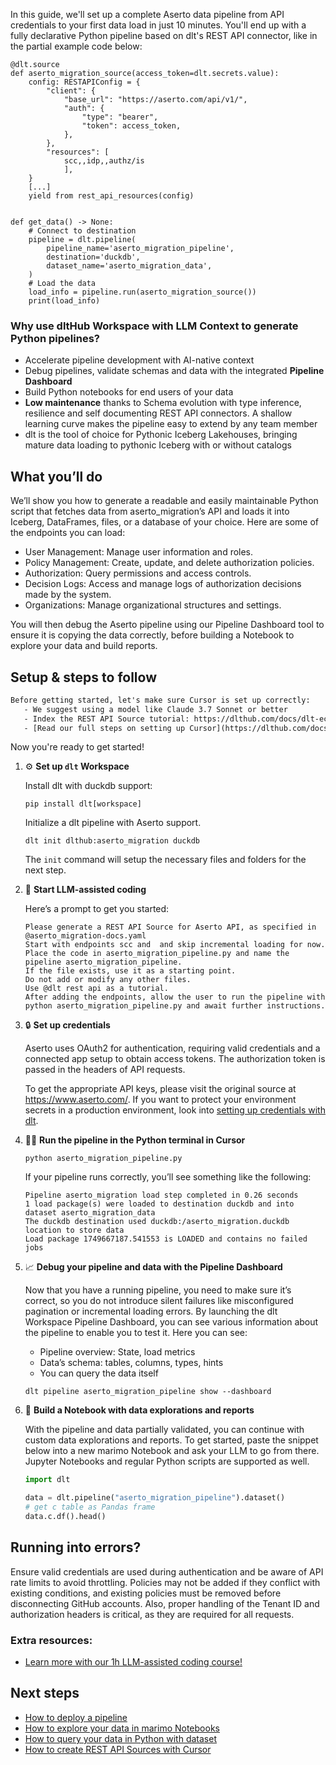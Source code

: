 In this guide, we'll set up a complete Aserto data pipeline from API credentials to your first data load in just 10 minutes. You'll end up with a fully declarative Python pipeline based on dlt's REST API connector, like in the partial example code below:

```python-outcome
@dlt.source
def aserto_migration_source(access_token=dlt.secrets.value):
    config: RESTAPIConfig = {
        "client": {
            "base_url": "https://aserto.com/api/v1/",
            "auth": {
                "type": "bearer",
                "token": access_token,
            },
        },
        "resources": [
            scc,,idp,,authz/is
            ],
    }
    [...]
    yield from rest_api_resources(config)


def get_data() -> None:
    # Connect to destination
    pipeline = dlt.pipeline(
        pipeline_name='aserto_migration_pipeline',
        destination='duckdb',
        dataset_name='aserto_migration_data', 
    )
    # Load the data
    load_info = pipeline.run(aserto_migration_source())
    print(load_info) 
```

### Why use dltHub Workspace with LLM Context to generate Python pipelines?

- Accelerate pipeline development with AI-native context
- Debug pipelines, validate schemas and data with the integrated **Pipeline Dashboard**
- Build Python notebooks for end users of your data
- **Low maintenance** thanks to Schema evolution with type inference, resilience and self documenting REST API connectors. A shallow learning curve makes the pipeline easy to extend by any team member
- dlt is the tool of choice for Pythonic Iceberg Lakehouses, bringing mature data loading to pythonic Iceberg with or without catalogs

## What you’ll do

We’ll show you how to generate a readable and easily maintainable Python script that fetches data from aserto_migration’s API and loads it into Iceberg, DataFrames, files, or a database of your choice. Here are some of the endpoints you can load:

- User Management: Manage user information and roles.
- Policy Management: Create, update, and delete authorization policies.
- Authorization: Query permissions and access controls.
- Decision Logs: Access and manage logs of authorization decisions made by the system.
- Organizations: Manage organizational structures and settings.

You will then debug the Aserto pipeline using our Pipeline Dashboard tool to ensure it is copying the data correctly, before building a Notebook to explore your data and build reports.

## Setup & steps to follow

```default
Before getting started, let's make sure Cursor is set up correctly:
   - We suggest using a model like Claude 3.7 Sonnet or better
   - Index the REST API Source tutorial: https://dlthub.com/docs/dlt-ecosystem/verified-sources/rest_api/ and add it to context as **@dlt rest api**
   - [Read our full steps on setting up Cursor](https://dlthub.com/docs/dlt-ecosystem/llm-tooling/cursor-restapi#23-configuring-cursor-with-documentation)
```

Now you're ready to get started!

1. ⚙️ **Set up `dlt` Workspace**
    
    Install dlt with duckdb support:
    ```shell
    pip install dlt[workspace]
    ```

    Initialize a dlt pipeline with Aserto support.
    ```shell
    dlt init dlthub:aserto_migration duckdb
    ```

    The `init` command will setup the necessary files and folders for the next step.
    
2. 🤠 **Start LLM-assisted coding**
    
    Here’s a prompt to get you started:
    
    ```prompt
    Please generate a REST API Source for Aserto API, as specified in @aserto_migration-docs.yaml 
    Start with endpoints scc and  and skip incremental loading for now. 
    Place the code in aserto_migration_pipeline.py and name the pipeline aserto_migration_pipeline. 
    If the file exists, use it as a starting point. 
    Do not add or modify any other files. 
    Use @dlt rest api as a tutorial. 
    After adding the endpoints, allow the user to run the pipeline with python aserto_migration_pipeline.py and await further instructions.
    ```

    
3. 🔒 **Set up credentials** 
    
    Aserto uses OAuth2 for authentication, requiring valid credentials and a connected app setup to obtain access tokens. The authorization token is passed in the headers of API requests.
    
    To get the appropriate API keys, please visit the original source at https://www.aserto.com/.
    If you want to protect your environment secrets in a production environment, look into [setting up credentials with dlt](https://dlthub.com/docs/walkthroughs/add_credentials).
    
4. 🏃‍♀️ **Run the pipeline in the Python terminal in Cursor**
    
    ```shell
    python aserto_migration_pipeline.py
    ```
    
    If your pipeline runs correctly, you’ll see something like the following:
    
    ```shell
    Pipeline aserto_migration load step completed in 0.26 seconds
    1 load package(s) were loaded to destination duckdb and into dataset aserto_migration_data
    The duckdb destination used duckdb:/aserto_migration.duckdb location to store data
    Load package 1749667187.541553 is LOADED and contains no failed jobs
    ```
    
5. 📈 **Debug your pipeline and data with the Pipeline Dashboard**

    Now that you have a running pipeline, you need to make sure it’s correct, so you do not introduce silent failures like misconfigured pagination or incremental loading errors. By launching the dlt Workspace Pipeline Dashboard, you can see various information about the pipeline to enable you to test it. Here you can see:
    - Pipeline overview: State, load metrics
    - Data’s schema: tables, columns, types, hints
    - You can query the data itself
    
    ```shell
    dlt pipeline aserto_migration_pipeline show --dashboard
    ```
    
6. 🐍 **Build a Notebook with data explorations and reports**

    With the pipeline and data partially validated, you can continue with custom data explorations and reports. To get started, paste the snippet below into a new marimo Notebook and ask your LLM to go from there. Jupyter Notebooks and regular Python scripts are supported as well.

    
    ```python
    import dlt

   data = dlt.pipeline("aserto_migration_pipeline").dataset()
   # get c table as Pandas frame
   data.c.df().head()
    ```

## Running into errors?

Ensure valid credentials are used during authentication and be aware of API rate limits to avoid throttling. Policies may not be added if they conflict with existing conditions, and existing policies must be removed before disconnecting GitHub accounts. Also, proper handling of the Tenant ID and authorization headers is critical, as they are required for all requests.

### Extra resources:

- [Learn more with our 1h LLM-assisted coding course!](https://www.youtube.com/watch?v=GGid70rnJuM)

## Next steps

- [How to deploy a pipeline](https://dlthub.com/docs/walkthroughs/deploy-a-pipeline)
- [How to explore your data in marimo Notebooks](https://dlthub.com/docs/general-usage/dataset-access/marimo)
- [How to query your data in Python with dataset](https://dlthub.com/docs/general-usage/dataset-access/dataset)
- [How to create REST API Sources with Cursor](https://dlthub.com/docs/dlt-ecosystem/llm-tooling/cursor-restapi)